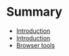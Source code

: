 # Summary

* [Introduction](README.md)
* [Introduction](KB-FAQ/README.md)
* [Browser tools](KB-FAQ/browsertools.md)

